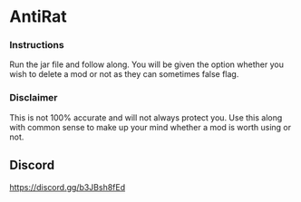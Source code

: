# AntiRat

### Instructions
Run the jar file and follow along. You will be given the option whether you wish to delete a mod or not as they can sometimes false flag.

### Disclaimer
This is not 100% accurate and will not always protect you. Use this along with common sense to make up your mind whether a mod is worth using or not.

## Discord
https://discord.gg/b3JBsh8fEd